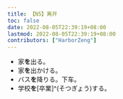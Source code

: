 ```yaml
---
title: 【N5】离开
toc: false
date: 2022-08-05T22:39:19+08:00
lastmod: 2022-08-05T22:39:19+08:00
contributors: ["HarborZeng"]
---
```


- 家**を**出る。
- 家**を**出かける。
- バス**を**降りる。下车。
- 学校**を**[卒業]^(そつぎょう)する。

